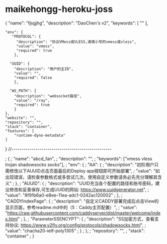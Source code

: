 # maikehongg-heroku-joss

{
    "name": "fjsgjhg",
    "description": "DaoChen's v2", 
    "keywords": [
      ""
    ],
      
    "env": {
       "PROTOCOL": {
         "description": "协议VMess或VLESS,请填小写的vmess或vless",
         "value": "vmess",
         "required": true 
        },

      "UUID": {
        "description": "用户的主ID",
        "value": "", 
        "required": false 
        },
      
      "WS_PATH": {
        "description": "websocket路径",
        "value": "/ray",
        "required": true
        }
    },
    "website": "",
    "repository": "",
    "stack": "container",
    "features": [ 
        "runtime-dyno-metadata"
    ]
  }
  //--------------------------------------------------



;   {
;     "name": "abcd_fan",
;     "description": "",
;     "keywords": ["vmess vless trojan shadowsocks socks"],
;     "env": {
;         "AA": {
;             "description": "初阶用户只需修改以下AUUID点击页面最后的Deploy app按钮即可开始部署",
;             "value": "如出现错误，请检查参数格式或多尝试几次。使用自定义参数请务必先充分理解其含义"
;         },
;         "AUUID": {
;             "description": "UUID充当各个配置的路径和账号密码，建议修改和妥善保存,可生成UUID的网站: https://www.uuidgenerator.net",
;             "value": "8f91b6a0-e8ee-11ea-adc1-0242ac120002"
;         },
;         "CADDYIndexPage": {
;             "description": "自定义CADDY部署完成后点击View的显示页面，参考readme.md中的（5：Caddy主页配置）",
;             "value": "https://raw.githubusercontent.com/caddyserver/dist/master/welcome/index.html"
;         },
;         "ParameterSSENCYPT": {
;             "description": "SS加密方式，查看支持协议: https://www.v2fly.org/config/protocols/shadowsocks.html",
;             "value": "chacha20-ietf-poly1305"
;         }
;     },
;     "repository": "",
;     "stack": "container"
; }
